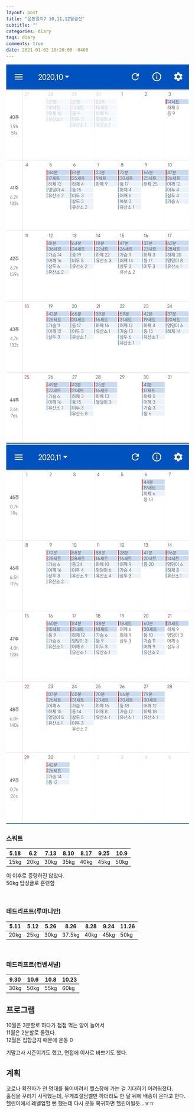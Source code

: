 ```yaml
---
layout: post
title: "운동일지7 10,11,12월결산"
subtitle: ""
categories: diary
tags: diary
comments: true
date: 2021-01-02 10:20:00 -0400
---
```



<img src="/assets/img/posts/20210102-1.jpg">   
<img src="/assets/img/posts/20210102-2.jpg">   

<br>

### 스쿼트  


5.18 | 6.2  | 7.13 | 8.10 | 8.17 | 9.25 | 10.9
-----|------|------|------|------|------|-----
15kg | 20kg | 30kg | 35kg | 40kg | 45kg | 50kg

이 이후로 증량하진 않았다.  
50kg 탑싱글로 훈련함

<br>

### 데드리프트(루마니안)    


5.11 | 5.12 | 5.26 | 8.26   | 8.28 | 9.24 | 11.26
-----|------|------|--------|------|-----|-----
20kg | 25kg | 30kg | 37.5kg | 40kg | 45kg | 50kg

<br>

### 데드리프트(컨벤셔널)    

9.30 | 10.6 | 10.8 | 10.23 
-----|------|-----|----- 
30kg | 50kg | 55kg | 60kg



## 프로그램     
10월은 3분할로 하다가 점점 먹는 양이 늘어서     
11월은 2분할로 돌렸다.  
12월은 집합금지 때문에 운동 0   

기말고사 시즌이기도 했고, 면접에 이사로 바쁘기도 했다.  

## 계획 
코로나 확진자가 천 명대를 뚫어버려서 헬스장에 가는 걸 기대하기 어려워졌다.  
홈짐을 꾸리기 시작했는데, 무게조절덤벨만 하더라도 한 달 뒤에 배송이 온다고 한다.    
헬린이에서 레벨업할 뻔 했는데 다시 운동 복귀하면 헬린이될듯...ㅠㅠ  


